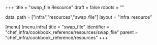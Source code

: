 +++
title = "swap_file Resource"
draft = false
robots = ""

data_path = ["infra","resources","swap_file"]
layout = "infra_resource"


[menu]
  [menu.infra]
    title = "swap_file"
    identifier = "chef_infra/cookbook_reference/resources/swap_file"
    parent = "chef_infra/cookbook_reference/resources"
+++

<!-- The contents of this page are automatically generated from the swap_file.yaml file in the data directory. -->
<!-- To suggest a change, edit the https://github.com/chef/chef/blob/master/lib/chef/resource/swap_file.rb file
      and submit a pull request to the https://github.com/chef/chef repository. -->
